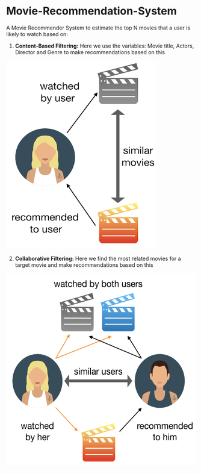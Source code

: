 # Movie-Recommendation-System
A Movie Recommender System to estimate the top N movies that a user is likely to watch based on:
1) **Content-Based Filtering:** Here we use the variables: Movie title, Actors, Director and Genre to make recommendations based on this
<img src="https://github.com/srikanthv0610/Movie-Recommendation-System/blob/main/plots/movie.png" width="400" height="500">

2) **Collaborative Filtering:** Here we find the most related movies for a target movie and make recommendations based on this
<img src="https://github.com/srikanthv0610/Movie-Recommendation-System/blob/main/plots/movie2.png" width="550" height="520">
